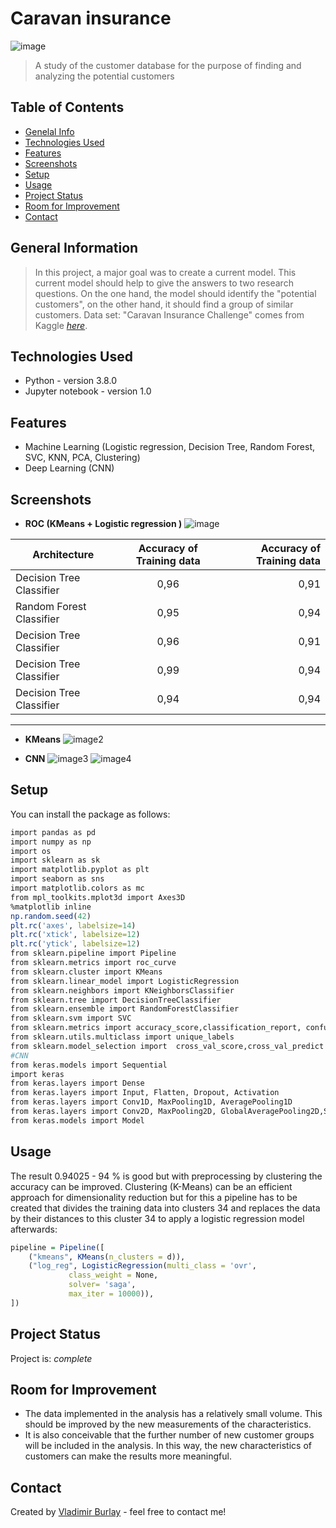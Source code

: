 # **Caravan insurance** 
![image](https://github.com/vburlay/anw_feld_ba/raw/main/images/caravan.PNG ) 
> A study of the customer database for the purpose of finding and analyzing the potential customers

## Table of Contents
* [Genelal Info](#general-nformation)
* [Technologies Used](#technologies-used)
* [Features](#features)
* [Screenshots](#screenshots)
* [Setup](#setup)
* [Usage](#usage)
* [Project Status](#project-status)
* [Room for Improvement](#room-for-improvement)
* [Contact](#contact)


## General Information
> In this project, a major goal was to create a current model. This current model should help to give the answers to two research questions. On the one hand, the model should identify the "potential customers", on the other hand, it should find a group of similar customers.
 > Data set: "Caravan Insurance Challenge" comes from Kaggle [_here_](https://www.kaggle.com/datasets/uciml/caravan-insurance-challenge).


## Technologies Used
- Python - version 3.8.0
- Jupyter notebook - version 1.0


## Features
- Machine Learning (Logistic regression, Decision Tree, Random Forest, SVC, KNN, PCA, Clustering)
- Deep Learning (CNN)

## Screenshots
+ **ROC (KMeans + Logistic regression )** 
![image](https://github.com/vburlay/anw_feld_ba/raw/main/images/roc.PNG ) 

| Architecture    |Accuracy of Training data   |Accuracy of Training data  |
|-----------|:-----:| -----:|
|Decision Tree Classifier  |  0,96     |   0,91    |
|Random Forest Classifier  |  0,95     |   0,94    |
|Decision Tree Classifier  |  0,96     |   0,91    |
|Decision Tree Classifier  |  0,99    |   0,94    |
|Decision Tree Classifier  |  0,94     |   0,94    |
---

+ **KMeans**
![image2](https://github.com/vburlay/anw_feld_ba/raw/main/images/clusters.PNG ) 


+ **CNN**
![image3](https://github.com/vburlay/anw_feld_ba/raw/main/images/model.PNG ) 
![image4](https://github.com/vburlay/anw_feld_ba/raw/main/images/evaluation.PNG ) 

## Setup
You can install the package as follows:
```r
import pandas as pd
import numpy as np
import os
import sklearn as sk
import matplotlib.pyplot as plt
import seaborn as sns
import matplotlib.colors as mc
from mpl_toolkits.mplot3d import Axes3D
%matplotlib inline
np.random.seed(42)
plt.rc('axes', labelsize=14)
plt.rc('xtick', labelsize=12)
plt.rc('ytick', labelsize=12)
from sklearn.pipeline import Pipeline
from sklearn.metrics import roc_curve
from sklearn.cluster import KMeans
from sklearn.linear_model import LogisticRegression
from sklearn.neighbors import KNeighborsClassifier
from sklearn.tree import DecisionTreeClassifier
from sklearn.ensemble import RandomForestClassifier
from sklearn.svm import SVC
from sklearn.metrics import accuracy_score,classification_report, confusion_matrix
from sklearn.utils.multiclass import unique_labels
from sklearn.model_selection import  cross_val_score,cross_val_predict
#CNN
from keras.models import Sequential
import keras
from keras.layers import Dense
from keras.layers import Input, Flatten, Dropout, Activation
from keras.layers import Conv1D, MaxPooling1D, AveragePooling1D
from keras.layers import Conv2D, MaxPooling2D, GlobalAveragePooling2D,SpatialDropout1D
from keras.models import Model
```


## Usage
The result 0.94025 - 94 % is good but with preprocessing by clustering the accuracy can be improved. Clustering (K-Means) can be an efficient approach for dimensionality reduction but for this a pipeline has to be created that divides the training data into clusters 34 and replaces the data by their distances to this cluster 34 to apply a logistic regression model afterwards:
```r
pipeline = Pipeline([
    ("kmeans", KMeans(n_clusters = d)),
    ("log_reg", LogisticRegression(multi_class = 'ovr',
             class_weight = None, 
             solver= 'saga', 
             max_iter = 10000)),
])
```


## Project Status
Project is: _complete_ 


## Room for Improvement

- The data implemented in the analysis has a relatively small volume. This should be improved by the new measurements of the characteristics.
- It is also conceivable that the further number of new customer groups will be included in the analysis. In this way, the new characteristics of customers can make the results more meaningful.



## Contact
Created by [Vladimir Burlay](wladimir.burlay@gmail.com) - feel free to contact me!



